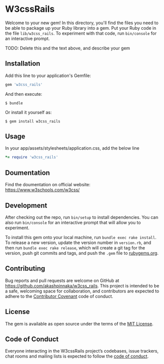 # W3cssRails

Welcome to your new gem! In this directory, you'll find the files you need to be able to package up your Ruby library into a gem. Put your Ruby code in the file `lib/w3css_rails`. To experiment with that code, run `bin/console` for an interactive prompt.

TODO: Delete this and the text above, and describe your gem

## Installation

Add this line to your application's Gemfile:

```ruby
gem 'w3css_rails'
```

And then execute:

    $ bundle

Or install it yourself as:

    $ gem install w3css_rails

## Usage

In your app/assets/stylesheets/application.css, add the below line
```ruby
*= require 'w3css_rails'
```

## Doumentation

Find the doumentation on official website: https://www.w3schools.com/w3css/



## Development

After checking out the repo, run `bin/setup` to install dependencies. You can also run `bin/console` for an interactive prompt that will allow you to experiment.

To install this gem onto your local machine, run `bundle exec rake install`. To release a new version, update the version number in `version.rb`, and then run `bundle exec rake release`, which will create a git tag for the version, push git commits and tags, and push the `.gem` file to [rubygems.org](https://rubygems.org).

## Contributing

Bug reports and pull requests are welcome on GitHub at https://github.com/akashpinnaka/w3css_rails. This project is intended to be a safe, welcoming space for collaboration, and contributors are expected to adhere to the [Contributor Covenant](http://contributor-covenant.org) code of conduct.

## License

The gem is available as open source under the terms of the [MIT License](https://opensource.org/licenses/MIT).

## Code of Conduct

Everyone interacting in the W3cssRails project’s codebases, issue trackers, chat rooms and mailing lists is expected to follow the [code of conduct](https://github.com/akashpinnaka/w3css_rails/blob/master/CODE_OF_CONDUCT.md).
